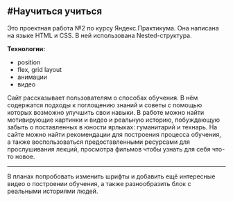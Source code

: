 #__Научиться учиться__
------
Это проектная работа №2 по курсу Яндекс.Практикума. Она написана  на языке HTML и CSS. В ней использована Nested-структура.

**Технологии:**
* position
* flex, grid layout
* анимации
* видео

Сайт рассказывает пользователям о способах обучения. В нём содержатся подходы к поглощению знаний и советы с помощью которых возможно улучшить свои навыки. В работе можно найти мотивирующие картинки и видео и реальную историю, побуждающую забыть о поставленных в юности ярлыках: гуманитарий и технарь.
На сайте можно найти рекомендации для построения процесса обучения, а также воспользоваться предоставленными ресурсами для прослушивания лекций, просмотра фильмов чтобы узнать для себя что-то новое.

------

В планах попробовать изменить шрифты и добавить ещё интересные видео о построении обучения, а также разнообразить блок с реальными историями людей.
